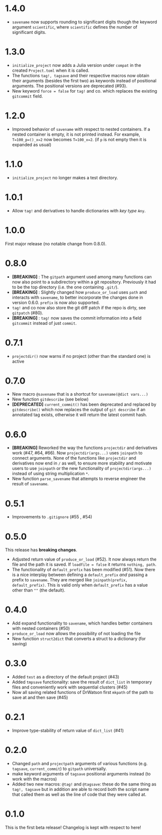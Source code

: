 # 1.4.0
* `savename` now supports rounding to significant digits though the keyword argument `scientific`, where `scientific` defines the number of significant digits.
# 1.3.0
* `initialize_project` now adds a Julia version under `compat` in the created `Project.toml` when it is called.
* The functions `tag!, tagsave` and their respective macros now obtain their arguments (besides the first two) as keywords instead of positional arguments. The positional versions are deprecated (#93).
* New keyword `force = false` for `tag!` and co. which replaces the existing `gitcommit` field.

# 1.2.0
* Improved behavior of `savename` with respect to nested containers. If a nested container is empty, it is not printed instead. For example, `T=100_p=()_x=2` now becomes `T=100_x=2`. (if `p` is not empty then it is expanded as usual)

# 1.1.0
* `initialize_project` no longer makes a test directory.

# 1.0.1
* Allow `tag!` and derivatives to handle dictionaries with *key type* `Any`.
# 1.0.0
First major release (no notable change from 0.8.0).

# 0.8.0
* **[BREAKING]** : The `gitpath` argument used among many functions
  can now also point to a subdirectory within a git repository.
  Previously it had to be the top directory (i.e. the one containing
  `.git/`).
* **[BREAKING]** : Slightly changed how `produce_or_load` uses `path` and interacts with `savename`, to better incorporate the changes done in version 0.6.0. `prefix` is now also supported.
* `tag!` and co now also store the git diff patch if the repo is dirty, see `gitpatch` (#80).
* **[BREAKING]** : `tag!` now saves the commit information into a field `gitcommit` instead of just `commit`.

# 0.7.1
* `projectdir()` now warns if no project (other than the standard one) is
  active

# 0.7.0
* New macro `@savename` that is a shortcut for `savename(@dict vars...)`
* New function `gitdescribe` (see below)
* **[DEPRECATED]** `current_commit()` has been deprecated and replaced by
  `gitdescribe()` which now replaces the output of `git describe` if an
  annotated tag exists, otherwise it will return the latest commit hash.

# 0.6.0
* **[BREAKING]** Reworked the way the functions `projectdir` and derivatives work (#47, #64, #66). Now `projectdir(args...)` uses `joinpath` to connect arguments. None of the functions like `projectdir` and derivatives now end in `/` as well, to ensure more stability and motivate users to use `joinpath` or the new functionality of `projectdir(args...)` instead of using string multiplication `*`.
* New function `parse_savename` that attempts to reverse engineer the result of `savename`.

# 0.5.1
* Improvements to `.gitignore` (#55 , #54)
# 0.5.0
This release has **breaking changes**.
* Adjusted return value of `produce_or_load` (#52). It now always return the file and the path it is saved. If `loadfile = false` it returns `nothing, path`.
* The functionality of `default_prefix` has been modified (#51). Now there is a nice interplay between defining a `default_prefix` *and* passing a prefix to `savename`. They are merged like `joinpath(prefix, default_prefix)`. This is valid only when `default_prefix` has a value other than `""` (the default).
# 0.4.0
* Add expand functionality to `savename`, which handles better containers with nested containers (#50)
* `produce_or_load` now allows the possibility of not loading the file
* New function `struct2dict` that converts a struct to a dictionary (for saving)
# 0.3.0
* Added `test` as a directory of the default project (#43)
* Added `tmpsave` functionality: save the result of `dict_list` in temporary files and conveniently work with sequential clusters (#45)
* Now all saving related functions of DrWatson first `mkpath` of the path to save at and then save (#45)
# 0.2.1
* Improve type-stability of return value of `dict_list` (#41)
# 0.2.0
* Changed `path` and `projectpath` arguments of various functions (e.g. `tagsave`, `current_commit`) to `gitpath` universally.
* make keyword arguments of `tagsave` positional arguments instead (to work with the macros)
* Added two new macros: `@tag!` and `@tagsave`: these do the same thing as `tag!, tagsave` but in addition are able to record both the script name that called them as well as the line of code that they were called at.
# 0.1.0
This is the first beta release! Changelog is kept with respect to here!
